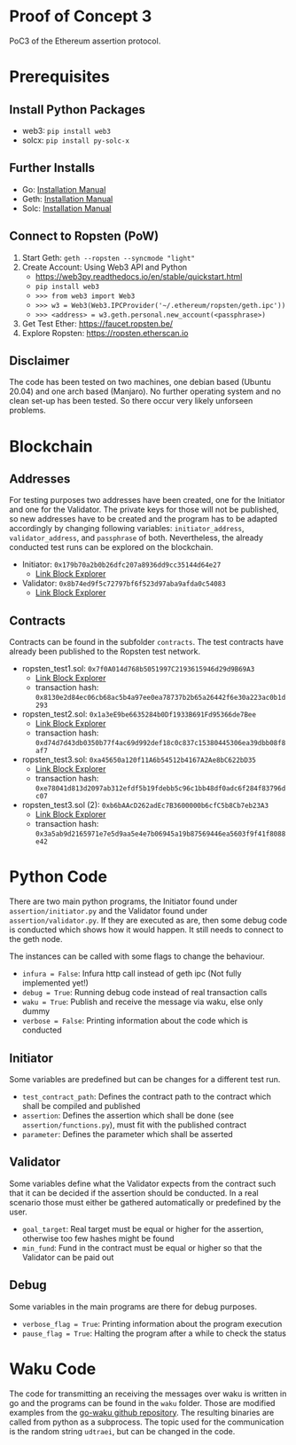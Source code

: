 # Proof of Concept 3
PoC3 of the Ethereum assertion protocol.

# Prerequisites
## Install Python Packages
* web3: `pip install web3`
* solcx: `pip install py-solc-x`

## Further Installs
* Go: [Installation Manual](https://golang.org/doc/install)
* Geth: [Installation Manual](https://geth.ethereum.org/docs/install-and-build/installing-geth)
* Solc: [Installation Manual](https://docs.soliditylang.org/en/latest/installing-solidity.html)

## Connect to Ropsten (PoW)
1. Start Geth: `geth --ropsten --syncmode "light"`
3. Create Account: Using Web3 API and Python
	* https://web3py.readthedocs.io/en/stable/quickstart.html
	* `pip install web3`
	* `>>> from web3 import Web3`
	* `>>> w3 = Web3(Web3.IPCProvider('~/.ethereum/ropsten/geth.ipc'))`
	* `>>> <address> = w3.geth.personal.new_account(<passphrase>)`
4. Get Test Ether: https://faucet.ropsten.be/
5. Explore Ropsten: https://ropsten.etherscan.io

## Disclaimer
The code has been tested on two machines, one debian based (Ubuntu 20.04) and one arch based (Manjaro). No further operating system and no clean set-up has been tested. So there occur very likely unforseen problems.

# Blockchain
## Addresses
For testing purposes two addresses have been created, one for the Initiator and one for the Validator. The private keys for those will not be published, so new addresses have to be created and the program has to be adapted accordingly by changing following variables: `initiator_address`, `validator_address`, and `passphrase` of both. Nevertheless, the already conducted test runs can be explored on the blockchain.

* Initiator: `0x179b70a2b0b26dfc207a8936dd9cc35144d64e27`
    * [Link Block Explorer](https://ropsten.etherscan.io/address/0x179b70a2b0b26dfc207a8936dd9cc35144d64e27)
* Validator: `0x8b74ed9f5c72797bf6f523d97aba9afda0c54083`
    * [Link Block Explorer](https://ropsten.etherscan.io/address/0x8b74ed9f5c72797bf6f523d97aba9afda0c54083)

## Contracts
Contracts can be found in the subfolder `contracts`. The test contracts have already been published to the Ropsten test network.

* ropsten_test1.sol: `0x7f0A014d768b5051997C2193615946d29d9B69A3`
	* [Link Block Explorer](https://ropsten.etherscan.io/address/0x7f0A014d768b5051997C2193615946d29d9B69A3)
	* transaction hash: `0x8130e2d84ec06cb68ac5b4a97ee0ea78737b2b65a26442f6e30a223ac0b1d293`
* ropsten_test2.sol: `0x1a3eE9be6635284b0Df1933B691Fd95366de7Bee`
	* [Link Block Explorer](https://ropsten.etherscan.io/address/0x1a3eE9be6635284b0Df1933B691Fd95366de7Bee)
	* transaction hash: `0xd74d7d43db0350b77f4ac69d992def18c0c837c15380445306ea39dbb08f8af7`
* ropsten_test3.sol: `0xa45650a120f11A6b54512b4167A2Ae8bC622bD35`
	* [Link Block Explorer](https://ropsten.etherscan.io/address/0xa45650a120f11A6b54512b4167A2Ae8bC622bD35)
	* transaction hash: `0xe78041d813d2097ab312efdf5b19fdebb5c96c1bb48df0adc6f284f83796dc07`
* ropsten_test3.sol (2): `0xb6bAAcD262adEc7B3600000b6cfC5b8Cb7eb23A3`
	* [Link Block Explorer](https://ropsten.etherscan.io/address/0xb6bAAcD262adEc7B3600000b6cfC5b8Cb7eb23A3)
	* transaction hash: `0x3a5ab9d2165971e7e5d9aa5e4e7b06945a19b87569446ea5603f9f41f8088e42`

# Python Code
There are two main python programs, the Initiator found under `assertion/initiator.py` and the Validator found under `assertion/validator.py`. If they are executed as are, then some debug code is conducted which shows how it would happen. It still needs to connect to the geth node.  

The instances can be called with some flags to change the behaviour.
* `infura = False`: Infura http call instead of geth ipc (Not fully implemented yet!)
* `debug = True`: Running debug code instead of real transaction calls
* `waku = True`: Publish and receive the message via waku, else only dummy
* `verbose = False`: Printing information about the code which is conducted

## Initiator
Some variables are predefined but can be changes for a different test run.
* `test_contract_path`: Defines the contract path to the contract which shall be compiled and published
* `assertion`: Defines the assertion which shall be done (see `assertion/functions.py`), must fit with the published contract
* `parameter`: Defines the parameter which shall be asserted

## Validator
Some variables define what the Validator expects from the contract such that it can be decided if the assertion should be conducted. In a real scenario those must either be gathered automatically or predefined by the user.
* `goal_target`: Real target must be equal or higher for the assertion, otherwise too few hashes might be found
* `min_fund`: Fund in the contract must be equal or higher so that the Validator can be paid out

## Debug
Some variables in the main programs are there for debug purposes.
* `verbose_flag = True`: Printing information about the program execution
* `pause_flag = True`: Halting the program after a while to check the status

# Waku Code
The code for transmitting an receiving the messages over waku is written in go and the programs can be found in the `waku` folder. Those are modified examples from the [go-waku github repository](https://github.com/status-im/go-waku). The resulting binaries are called from python as a subprocess. The topic used for the communication is the random string `udtraei`, but can be changed in the code.

